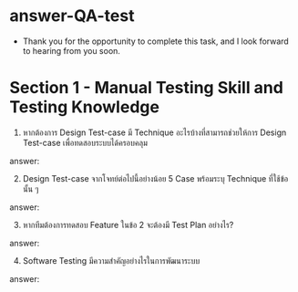# answer-QA-test

- Thank you for the opportunity to complete this task, and I look forward to hearing from you soon.


# Section 1 - Manual Testing Skill and Testing Knowledge
1. หากต้องการ Design Test-case มี Technique อะไรบ้างที่สามารถช่วยให้การ Design Test-case เพื่อทดสอบระบบได้ครอบคลุม

answer: 

2. Design Test-case จากโจทย์ต่อไปนี้อย่างน้อย 5 Case พร้อมระบุ Technique ที่ใช้ข้อนั้น ๆ

answer: 

3. หากทีมต้องการทดสอบ Feature ในข้อ 2 จะต้องมี Test Plan อย่างไร?

answer:

4. Software Testing มีความสำคัญอย่างไรในการพัฒนาระบบ

answer:
